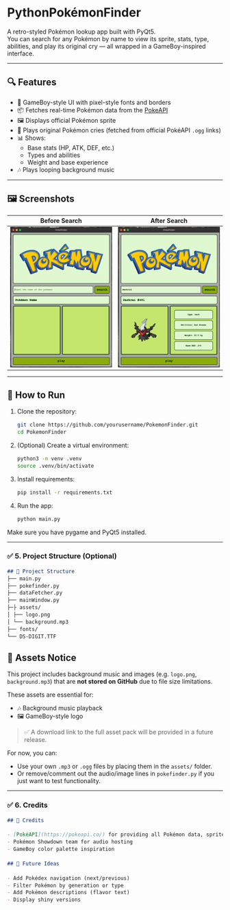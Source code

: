 # PythonPokémonFinder

A retro-styled Pokémon lookup app built with PyQt5.  
You can search for any Pokémon by name to view its sprite, stats, type, abilities, and play its original cry — all wrapped in a GameBoy-inspired interface.

---

## 🔍 Features

- 🎨 GameBoy-style UI with pixel-style fonts and borders
- 📦 Fetches real-time Pokémon data from the [PokeAPI](https://pokeapi.co)
- 🖼️ Displays official Pokémon sprite
- 📢 Plays original Pokémon cries (fetched from official PokéAPI `.ogg` links)
- 📊 Shows:
  - Base stats (HP, ATK, DEF, etc.)
  - Types and abilities
  - Weight and base experience
- 🎶 Plays looping background music

---

## 🖼️ Screenshots

| Before Search | After Search |
|---------------|--------------|
| ![](assets/screenshots/before.png) | ![](assets/screenshots/after.png) |

---

## 🚀 How to Run

1. Clone the repository:
   ```bash
   git clone https://github.com/yourusername/PokemonFinder.git
   cd PokemonFinder
2. (Optional) Create a virtual environment:
    ```bash
    python3 -m venv .venv
    source .venv/bin/activate
3. Install requirements:
    ```bash
   pip install -r requirements.txt
4. Run the app:
    ```bash
   python main.py

Make sure you have pygame and PyQt5 installed.


---

### ✅ 5. **Project Structure (Optional)**
```markdown
## 📁 Project Structure
├── main.py
├── pokefinder.py
├── dataFetcher.py
├── mainWindow.py
├─├ assets/
│ ├── logo.png
│ └── background.mp3
├── fonts/
└── DS-DIGIT.TTF
```
## 🎵 Assets Notice

This project includes background music and images (e.g. `logo.png`, `background.mp3`) that are **not stored on GitHub** due to file size limitations.

These assets are essential for:

- 🎶 Background music playback
- 🖼️ GameBoy-style logo

> ✅ A download link to the full asset pack will be provided in a future release.

For now, you can:
- Use your own `.mp3` or `.ogg` files by placing them in the `assets/` folder.
- Or remove/comment out the audio/image lines in `pokefinder.py` if you just want to test functionality.

---

### ✅ 6. **Credits**
```markdown
## 🙏 Credits

- [PokéAPI](https://pokeapi.co/) for providing all Pokémon data, sprites, and cries
- Pokémon Showdown team for audio hosting
- GameBoy color palette inspiration

## 🔮 Future Ideas

- Add Pokédex navigation (next/previous)
- Filter Pokémon by generation or type
- Add Pokémon descriptions (flavor text)
- Display shiny versions
